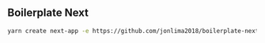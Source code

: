 

## Boilerplate Next


```bash
yarn create next-app -e https://github.com/jonlima2018/boilerplate-next
```

